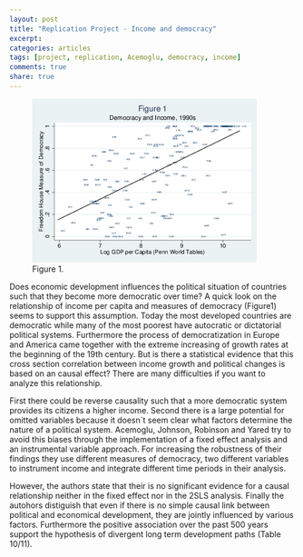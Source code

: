 ```yaml
---
layout: post
title: "Replication Project - Income and democracy"
excerpt: 
categories: articles
tags: [project, replication, Acemoglu, democracy, income]
comments: true
share: true
---
```

<figure>
    <img src="/images/F1.png"" alt="image"></a>
    <figcaption><title="Figure1">Figure 1</a>.</figcaption>
</figure>


Does economic development influences the political situation of countries such that they become more democratic over time? A quick look on the relationship of income per capita and measures of democracy (Figure1) seems to support this assumption. Today the most developed countries are democratic while many of the most poorest have autocratic or dictatorial political systems.
Furthermore the process of democratization in Europe and America came together with the extreme increasing of growth rates at the beginning of the 19th century. But is there a statistical evidence that this cross section correlation between income growth and political changes is based on an causal effect? There are many difficulties if you want to analyze this relationship. 

First there could be reverse causality such that a more democratic system provides its citizens a higher income.
Second there is a large potential for omitted variables because it doesn`t seem clear what factors determine the nature of a political system. Acemoglu, Johnson, Robinson and Yared try to avoid this biases through the implementation of a fixed effect analysis and an instrumental variable approach. For increasing the robustness of their findings they use different measures of democracy, two different variables to instrument income and integrate different time periods in their analysis.

However, the authors state that their is no significant evidence for a causal relationship neither in the fixed effect nor in the 2SLS analysis. Finally the autohors distiguish that even if there is no simple causal link between political and economical development, they are jointly influenced by various factors. Furthermore the positive association over the past 500 years support the hypothesis of divergent long term development paths (Table 10/11).
